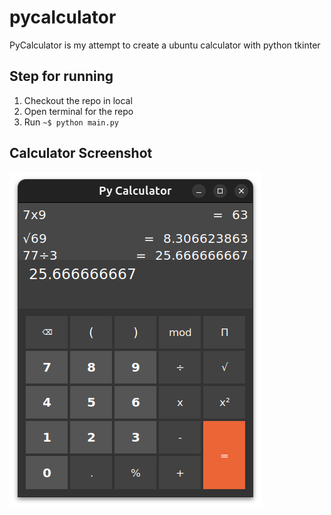 # pycalculator
PyCalculator is my attempt to create a ubuntu calculator with python tkinter

## Step for running
1. Checkout the repo in local
2. Open terminal for the repo
3. Run ```~$ python main.py```

## Calculator Screenshot
![Py Calculator](icon/output_screenshot.png)
